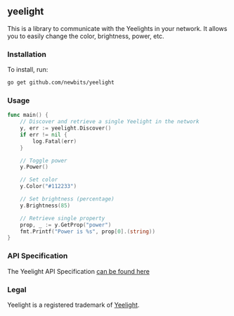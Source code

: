 ## yeelight
This is a library to communicate with the Yeelights in your network. It allows you to easily change the color, brightness, power, etc.

### Installation
To install, run:
```sh
go get github.com/newbits/yeelight
```

### Usage
```go
func main() {
	// Discover and retrieve a single Yeelight in the network
	y, err := yeelight.Discover()
	if err != nil {
		log.Fatal(err)
	}

	// Toggle power
	y.Power()

	// Set color
	y.Color("#112233")

	// Set brightness (percentage)
	y.Brightness(85)

	// Retrieve single property
	prop, _ := y.GetProp("power")
	fmt.Printf("Power is %s", prop[0].(string))
}
```

### API Specification
The Yeelight API Specification [can be found here](https://www.yeelight.com/download/Yeelight_Inter-Operation_Spec.pdf)

### Legal
Yeelight is a registered trademark of [Yeelight](https://www.yeelight.com/).

